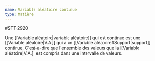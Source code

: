 ```yaml
---
name: Variable aléatoire continue
type: Matière
---
```

#STT-2920 

Une [[Variable aléatoire|variable aléatoire]] qui est continue est une [[Variable aléatoire|V.A.]] qui a un [[Variable aléatoire#Support|support]] continue. C'est-a-dire que l'ensemble des valeurs que la [[Variable aléatoire|V.A.]] est compris dans une intervalle de valeurs.